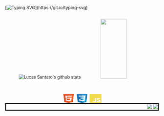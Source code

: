 [![Typing SVG](http://readme-typing-svg.herokuapp.com?font=Fira+Code&size=18&duration=2000&pause=1000&color=DA1313&multiline=true&width=435&lines=Hello.;Welcome+to+my+GitHub!)](https://git.io/typing-svg)

##

<div align="center">  
  <img width="49%" height="195px" src="https://github-readme-stats-sigma-five.vercel.app/api?username=santato7&show_icons=true&count_private=true&hide_border=true&border_color=ffffff&title_color=DA1313&icon_color=7FFFD4&text_color=c9d1d9&bg_color=0d1117" alt="Lucas Santato's github stats"/> 
  
  <img width="41%" height="195px" src="https://github-readme-stats-sigma-five.vercel.app/api/top-langs/?username=santato7&layout=compact&hide_border=true&title_color=DA1313&text_color=c9d1d9&bg_color=0d1117"/>
</div>

##

<div align="center" style="display: inline_block"><br>
  <img align="center" alt="HTML" height="30" width="40" src="https://raw.githubusercontent.com/devicons/devicon/master/icons/html5/html5-original.svg">
  <img align="center" alt="CSS" height="30" width="40" src="https://raw.githubusercontent.com/devicons/devicon/master/icons/css3/css3-original.svg">
  <img align="center" alt="Js" height="30" width="40" src="https://raw.githubusercontent.com/devicons/devicon/master/icons/javascript/javascript-plain.svg">
</div>

<div align="right" style="border-style:solid"> 
  <a href="https://www.linkedin.com/in/lucassantato/" target="_blank"><img src="https://img.icons8.com/fluency/256/linkedin-circled.png" width="40px"></a>
  <a href = "mailto:santatolucas7@gmail.com"><img src="https://img.icons8.com/color/256/gmail.png" width="40px"></a>
</div>
